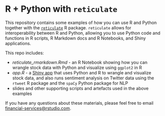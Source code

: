 # R + Python with `reticulate`

This repository contains some examples of how you can use R and Python together with the [`reticulate`](https://rstudio.github.io/reticulate/) R package. `reticulate` allows for interoperability between R and Python, allowing you to use Python code and functions in R scripts, R Markdown docs and R Notebooks, and Shiny applications.

This repo includes:

* _reticulate_rmarkdown.Rmd_ - an R Notebook showing how you can wrangle stock data with Python and visualize using `ggplot2` in R
* _app.R_ - a [Shiny app](https://colorado.rstudio.com/rsc/reticulate-stocks/) that uses Python and R to wrangle and visualize stock data, and also runs sentiment analysis on Twitter data using the `rtweet` R package and the `spaCy` Python package for NLP
* slides and other supporting scripts and artefacts used in the above examples

If you have any questions about these materials, please feel free to email [financial-services@rstudio.com](mailto:financial-services@rstudio.com).
